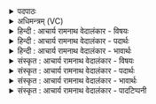 <details><summary>पदपाठः</summary>

प꣡व꣢꣯मानः। अ꣣जीजनत्। दिवः꣢। चि꣣त्र꣢म्। न। त꣣न्यतु꣢म्। ज्यो꣡तिः꣢। वै꣣श्वानर꣢म्। वै꣣श्व। नर꣢म्। बृ꣣ह꣢त्। ४८४।
</details>

<details><summary>अधिमन्त्रम् (VC)</summary>

- पवमानः सोमः
- अहमीयुराङ्गिरसः
- गायत्री
- षड्जः
- पावमानं काण्डम्
</details>

<details><summary>हिन्दी : आचार्य रामनाथ वेदालंकार - विषयः</summary>

अगले मन्त्र में सोम परमात्मा से प्राप्त ज्योति का वर्णन है।
</details>

<details><summary>हिन्दी : आचार्य रामनाथ वेदालंकार - पदार्थः</summary>

पदार्थान्वयभाषाः -  (पवमानः) पवित्रतादायक सोम परमेश्वर (दिवः) आकाश की (चित्रम्) चित्र-विचित्र (तन्यतुं न) विद्युत् के समान (बृहत्) विस्तीर्ण (वैश्वानरम्) विश्व का नेतृत्व करनेवाली (ज्योतिः) दिव्य ज्योति को (अजीजनत्) उत्पन्न कर देता है ॥८॥ इस मन्त्र में उपमालङ्कार है ॥८॥
</details>

<details><summary>हिन्दी : आचार्य रामनाथ वेदालंकार - भावार्थः</summary>

भावार्थभाषाः -  ईश्वर की आराधना से हृदय में विद्युत् के समान अद्भुत ज्योति परिस्फुरित हो जाती है, जिससे मनुष्य विवेकख्याति प्राप्त कर लेता है ॥८॥
</details>

<details><summary>संस्कृत : आचार्य रामनाथ वेदालंकार - विषयः</summary>

अथ सोमाख्यात् परमात्मनः प्राप्तं ज्योतिर्वर्णयति।
</details>

<details><summary>संस्कृत : आचार्य रामनाथ वेदालंकार - पदार्थः</summary>

पदार्थान्वयभाषाः -  (पवमानः) पवित्रतादायकः सोमः परमेश्वरः (दिवः) आकाशस्य (चित्रम्) चित्ररूपम् (तन्यतुम् न) विद्युतमिव (बृहत्) विस्तीर्णम् (वैश्वानरम्) विश्वनेतृत्वकारि। यद् विश्वं नृणाति नयति तद् वैश्वानरम्। (ज्योतिः) दिव्यं तेजः (अजीजनत्) जनयति ॥८॥ अत्रोपमालङ्कारः ॥८॥
</details>

<details><summary>संस्कृत : आचार्य रामनाथ वेदालंकार - भावार्थः</summary>

भावार्थभाषाः -  ईश्वराराधनेन हृदि विद्युदिव अद्भुतं ज्योतिः परिस्फुरति, येन विवेकख्यातिं लभते जनः ॥८॥
</details>

<details><summary>संस्कृत : आचार्य रामनाथ वेदालंकार - पादटिप्पनी</summary>

टिप्पणी:   १. ऋ० ९।६१।१६। साम० ८८९।
</details>